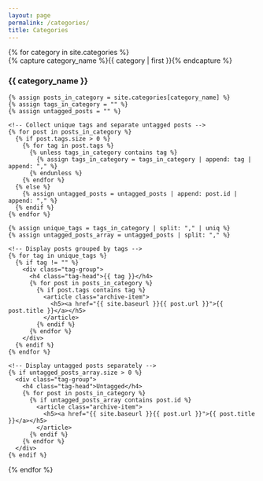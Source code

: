 ```yaml
---
layout: page
permalink: /categories/
title: Categories
---
```


<div id="archives">
{% for category in site.categories %}
  <div class="archive-group">
    {% capture category_name %}{{ category | first }}{% endcapture %}
    <div id="{{ category_name | slugize }}"></div>
    <h3 class="category-head">{{ category_name }}</h3>
    <a name="{{ category_name | slugize }}"></a>

    {% assign posts_in_category = site.categories[category_name] %}
    {% assign tags_in_category = "" %}
    {% assign untagged_posts = "" %}

    <!-- Collect unique tags and separate untagged posts -->
    {% for post in posts_in_category %}
      {% if post.tags.size > 0 %}
        {% for tag in post.tags %}
          {% unless tags_in_category contains tag %}
            {% assign tags_in_category = tags_in_category | append: tag | append: "," %}
          {% endunless %}
        {% endfor %}
      {% else %}
        {% assign untagged_posts = untagged_posts | append: post.id | append: "," %}
      {% endif %}
    {% endfor %}
    
    {% assign unique_tags = tags_in_category | split: "," | uniq %}
    {% assign untagged_posts_array = untagged_posts | split: "," %}

    <!-- Display posts grouped by tags -->
    {% for tag in unique_tags %}
      {% if tag != "" %}
        <div class="tag-group">
          <h4 class="tag-head">{{ tag }}</h4>
          {% for post in posts_in_category %}
            {% if post.tags contains tag %}
              <article class="archive-item">
                <h5><a href="{{ site.baseurl }}{{ post.url }}">{{ post.title }}</a></h5>
              </article>
            {% endif %}
          {% endfor %}
        </div>
      {% endif %}
    {% endfor %}

    <!-- Display untagged posts separately -->
    {% if untagged_posts_array.size > 0 %}
      <div class="tag-group">
        <h4 class="tag-head">Untagged</h4>
        {% for post in posts_in_category %}
          {% if untagged_posts_array contains post.id %}
            <article class="archive-item">
              <h5><a href="{{ site.baseurl }}{{ post.url }}">{{ post.title }}</a></h5>
            </article>
          {% endif %}
        {% endfor %}
      </div>
    {% endif %}
  </div>
{% endfor %}
</div>
